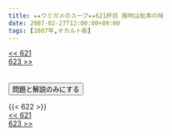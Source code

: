 ```yaml
---
title: ★★ウミガメのスープ★★621杯目 接吻は砒素の味
date: 2007-02-27T12:00:00+09:00
tags: [2007年,オカルト板]
---
```

<div class="th_left"><a href="../621"><< 621</a></div>
<div class="th_right"><a href="../623">623 >></a></div>
<br><br>
<script src="../../js/cupsoup.js"></script>
<form>
<input type="button" value="問題と解説のみにする" onClick="toggleCupsoup()">
</form>
{{< 622 >}}
<div class="th_left"><a href="../621"><< 621</a></div>
<div class="th_right"><a href="../623">623 >></a></div>